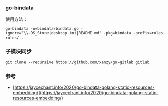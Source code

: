 

### go-bindata
使用方法：
```shell
go-bindata -o=bindata/bindata.go -ignore="\\.DS_Store|desktop.ini|README.md" -pkg=bindata -prefix=rules rules/... 
```

### 子模块同步
```shell
git clone --recursive https://github.com/xanzy/go-gitlab gitlab
```


### 参考
- [https://jaycechant.info/2020/go-bindata-golang-static-resources-embedding/](https://jaycechant.info/2020/go-bindata-golang-static-resources-embedding/)
